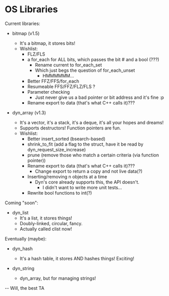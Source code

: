 # OS Libraries
Current libraries:
- bitmap (v1.5)
	- It's a bitmap, it stores bits!
	- Wishlist:
		- FLZ/FLS
		- a for_each for ALL bits, which passes the bit # and a bool (???)
			- Rename current to for_each_set
			- Which just begs the question of for_each_unset
				- HMMMMMM...
		- Better FFZ/FFS/for_each
		- Resumeable FFS/FFZ/FLZ/FLS ?
		- Parameter checking
			- Just never give us a bad pointer or bit address and it's fine :p
		- Rename export to data (that's what C++ calls it)???

- dyn_array (v1.3)
	- It's a vector, it's a stack, it's a deque, it's all your hopes and dreams!
	- Supports destructors! Function pointers are fun.
	- Wishlist:
		- Better insert_sorted (bsearch-based)
		- shrink_to_fit (add a flag to the struct, have it be read by dyn_request_size_increase)
		- prune (remove those who match a certain criteria (via function pointer))
		- Rename export to data (that's what C++ calls it)???
			- Change export to return a copy and not live data(?)
		- Inserting/removing n objects at a time
		    - Dyn's core already supports this, the API doesn't.
		    	- I didn't want to write more unit tests...
		- Rewrite bool functions to int(?)

Coming "soon":

- dyn_list
	- It's a list, it stores things!
	- Doubly-linked, circular, fancy.
	- Actually called clist now!

Eventually (maybe):

- dyn_hash
	- It's a hash table, it stores AND hashes things! Exciting!

- dyn_string
	- dyn_array, but for managing strings!

-- Will, the best TA
